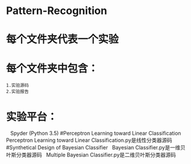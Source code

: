 # Pattern-Recognition
# 每个文件夹代表一个实验
# 每个文件夹中包含：
    1.实验源码
    2.实验报告
# 实验平台：
    Spyder (Python 3.5)
#Perceptron Learning toward Linear Classification
    Perceptron Learning toward Linear Classification.py是线性分类器源码
#Synthetical Design of Bayesian Classifier
    Bayesian Classifier.py是一维贝叶斯分类器源码
    Multiple Bayesian Classifier.py是二维贝叶斯分类器源码
